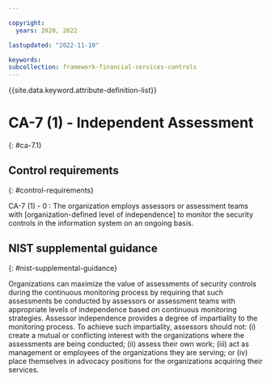 ```yaml
---

copyright:
  years: 2020, 2022

lastupdated: "2022-11-10"

keywords: 
subcollection: framework-financial-services-controls
---
```


{{site.data.keyword.attribute-definition-list}}

               
# CA-7 (1) - Independent Assessment
{: #ca-7.1}

## Control requirements
{: #control-requirements}

CA-7 (1) - 0
    : The organization employs assessors or assessment teams with [organization-defined level of independence] to monitor the security controls in the information system on an ongoing basis.

## NIST supplemental guidance
{: #nist-supplemental-guidance}

Organizations can maximize the value of assessments of security controls during the continuous monitoring process by requiring that such assessments be conducted by assessors or assessment teams with appropriate levels of independence based on continuous monitoring strategies. Assessor independence provides a degree of impartiality to the monitoring process. To achieve such impartiality, assessors should not: (i) create a mutual or conflicting interest with the organizations where the assessments are being conducted; (ii) assess their own work; (iii) act as management or employees of the organizations they are serving; or (iv) place themselves in advocacy positions for the organizations acquiring their services.





